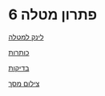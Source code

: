 # פתרון מטלה 6

[לינק למטלה](https://github.com/erelsgl-at-ariel/research-5783/blob/main/06-python-development/homework.pdf)

[כותרות](https://github.com/VictoKu1/networkx/blob/main/networkx/algorithms/approximation/social_aware_assignment_of_passengers_in_ridesharing.py)

[בדיקות](https://github.com/VictoKu1/networkx/blob/main/networkx/algorithms/approximation/tests/test_social_aware_assignment_of_passengers_in_ridesharing.py)

[צילום מסך](https://github.com/VictoKu1/ResearchAlgorithmsCourse1/blob/main/Ex6/Screen.ipynb)















